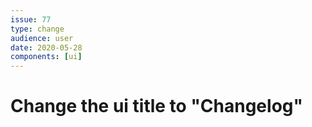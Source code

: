 ```yaml
---
issue: 77
type: change
audience: user
date: 2020-05-28
components: [ui]
---
```

# Change the ui title to "Changelog"

